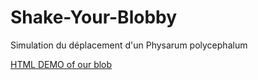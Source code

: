 # Shake-Your-Blobby
Simulation du déplacement d'un Physarum polycephalum


[HTML DEMO of our blob](https://rawgit.com/bockp/Shake-Your-Blobby/master/example_draw.html)
